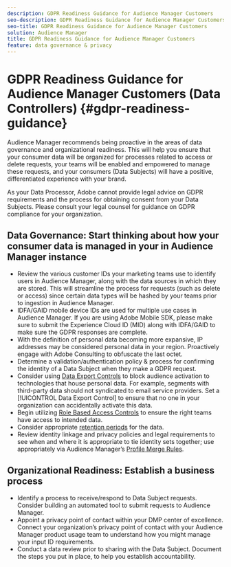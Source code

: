 ```yaml
---
description: GDPR Readiness Guidance for Audience Manager Customers
seo-description: GDPR Readiness Guidance for Audience Manager Customers
seo-title: GDPR Readiness Guidance for Audience Manager Customers
solution: Audience Manager
title: GDPR Readiness Guidance for Audience Manager Customers
feature: data governance & privacy
---
```


# GDPR Readiness Guidance for Audience Manager Customers (Data Controllers) {#gdpr-readiness-guidance}

Audience Manager recommends being proactive in the areas of data governance and organizational readiness. This will help you ensure that your consumer data will be organized for processes related to access or delete requests, your teams will be enabled and empowered to manage these requests, and your consumers (Data Subjects) will have a positive, differentiated experience with your brand.

As your Data Processor, Adobe cannot provide legal advice on GDPR requirements and the process for obtaining consent from your Data Subjects. Please consult your legal counsel for guidance on GDPR compliance for your organization.

## Data Governance: Start thinking about how your consumer data is managed in your in Audience Manager instance

* Review the various customer IDs your marketing teams use to identify users in Audience Manager, along with the data sources in which they are stored. This will streamline the process for requests (such as delete or access) since certain data types will be hashed by your teams prior to ingestion in Audience Manager.
* IDFA/GAID mobile device IDs are used for multiple use cases in Audience Manager. If you are using Adobe Mobile SDK, please make sure to submit the Experience Cloud ID (MID) along with IDFA/GAID to make sure the GDPR responses are complete.
* With the definition of personal data becoming more expansive, IP addresses may be considered personal data in your region. Proactively engage with Adobe Consulting to obfuscate the last octet.
* Determine a validation/authentication policy & process for confirming the identity of a Data Subject when they make a GDPR request.
* Consider using [Data Export Controls](../../features/data-export-controls.md) to block audience activation to technologies that house personal data. For example, segments with third-party data should not syndicated to email service providers. Set a [!UICONTROL Data Export Control] to ensure that no one in your organization can accidentally activate this data.
* Begin utilizing [Role Based Access Controls](../../features/administration/administration-overview.md) to ensure the right teams have access to intended data.
* Consider appropriate [retention periods](../../faq/faq-privacy.md#data-retention-faq) for the data.
* Review identity linkage and privacy policies and legal requirements to see when and where it is appropriate to tie identity sets together; use appropriately via Audience Manager’s [Profile Merge Rules](../../features/profile-merge-rules/merge-rules-overview.md).

## Organizational Readiness: Establish a business process

* Identify a process to receive/respond to Data Subject requests. Consider building an automated tool to submit requests to Audience Manager.
* Appoint a privacy point of contact within your DMP center of excellence. Connect your organization’s privacy point of contact with your Audience Manager product usage team to understand how you might manage your input ID requirements.
* Conduct a data review prior to sharing with the Data Subject. Document the steps you put in place, to help you establish accountability.
